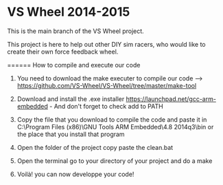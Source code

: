 VS Wheel 2014-2015
=======
This is the main branch of the VS Wheel project.

This project is here to help out other DIY sim racers, who would like to create their own force feedback wheel.

======
How to compile and execute our code

1) You need to download the make executer to compile our code --> https://github.com/VS-Wheel/VS-Wheel/tree/master/make-tool

2) Download and install the .exe installer https://launchpad.net/gcc-arm-embedded - And don't forget to check add to PATH

3) Copy the file that you download to compile the code and paste it in C:\Program Files (x86)\GNU Tools ARM Embedded\4.8 2014q3\bin or the place that you install that program

4) Open the folder of the project copy paste the clean.bat 

5) Open the terminal go to your directory of your project and do a make 

6) Voilà! you can now developpe your code! 
